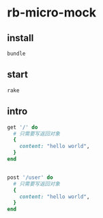 # rb-micro-mock


## install

`bundle`
## start


`rake`


## intro

```ruby
get '/' do
  # 只需要写返回对象
  {
    content: "hello world",
  }
end


post '/user' do
  # 只需要写返回对象
  {
    content: "hello world",
  }
end
```